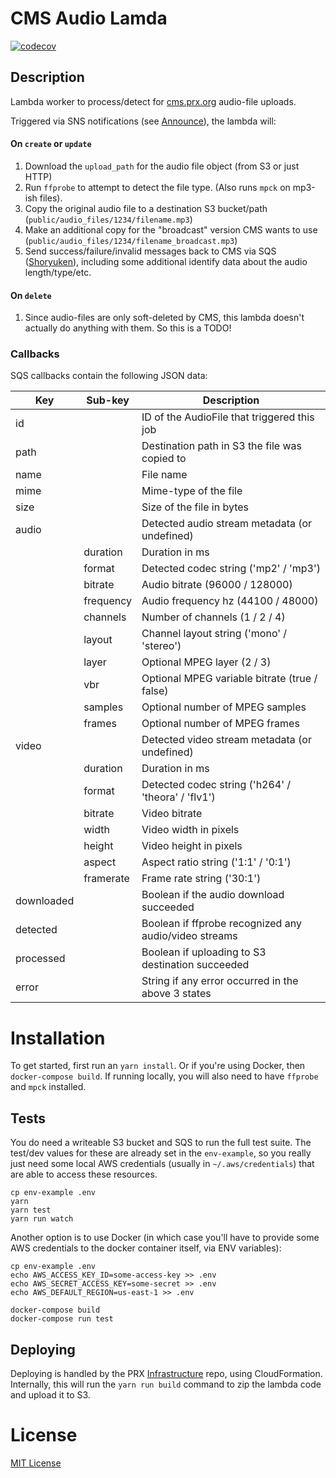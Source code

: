 # CMS Audio Lamda

[![codecov](https://codecov.io/gh/PRX/cms-audio-lambda/branch/master/graph/badge.svg)](https://codecov.io/gh/PRX/cms-audio-lambda)

## Description

Lambda worker to process/detect for [cms.prx.org](https://github.com/PRX/cms.prx.org) audio-file uploads.

Triggered via SNS notifications (see [Announce](https://github.com/PRX/announce)), the lambda will:

#### On `create` or `update`

1. Download the `upload_path` for the audio file object (from S3 or just HTTP)
2. Run `ffprobe` to attempt to detect the file type. (Also runs `mpck` on mp3-ish files).
3. Copy the original audio file to a destination S3 bucket/path (`public/audio_files/1234/filename.mp3`)
4. Make an additional copy for the "broadcast" version CMS wants to use (`public/audio_files/1234/filename_broadcast.mp3`)
5. Send success/failure/invalid messages back to CMS via SQS ([Shoryuken](https://github.com/phstc/shoryuken)), including some additional identify data about the audio length/type/etc.

#### On `delete`

1. Since audio-files are only soft-deleted by CMS, this lambda doesn't actually
   do anything with them.  So this is a TODO!

### Callbacks

SQS callbacks contain the following JSON data:

| Key  | Sub-key    | Description |
| ---- | ---------- | ----------- |
| id   |            | ID of the AudioFile that triggered this job
| path |            | Destination path in S3 the file was copied to
| name |            | File name
| mime |            | Mime-type of the file
| size |            | Size of the file in bytes
| audio |           | Detected audio stream metadata (or undefined)
|       | duration  | Duration in ms
|       | format    | Detected codec string ('mp2' / 'mp3')
|       | bitrate   | Audio bitrate (96000 / 128000)
|       | frequency | Audio frequency hz (44100 / 48000)
|       | channels  | Number of channels (1 / 2 / 4)
|       | layout    | Channel layout string ('mono' / 'stereo')
|       | layer     | Optional MPEG layer (2 / 3)
|       | vbr       | Optional MPEG variable bitrate (true / false)
|       | samples   | Optional number of MPEG samples
|       | frames    | Optional number of MPEG frames
| video |           | Detected video stream metadata (or undefined)
|       | duration  | Duration in ms
|       | format    | Detected codec string ('h264' / 'theora' / 'flv1')
|       | bitrate   | Video bitrate
|       | width     | Video width in pixels
|       | height    | Video height in pixels
|       | aspect    | Aspect ratio string ('1:1' / '0:1')
|       | framerate | Frame rate string ('30:1')
| downloaded |      | Boolean if the audio download succeeded
| detected   |      | Boolean if ffprobe recognized any audio/video streams
| processed  |      | Boolean if uploading to S3 destination succeeded
| error      |      | String if any error occurred in the above 3 states

# Installation

To get started, first run an `yarn install`.  Or if you're using Docker, then
`docker-compose build`.  If running locally, you will also need to have
`ffprobe` and `mpck` installed.

## Tests

You do need a writeable S3 bucket and SQS to run the full test suite. The test/dev
values for these are already set in the `env-example`, so you really just need
some local AWS credentials (usually in `~/.aws/credentials`) that are able to
access these resources.

```
cp env-example .env
yarn
yarn test
yarn run watch
```

Another option is to use Docker (in which case you'll have to provide some AWS
credentials to the docker container itself, via ENV variables):

```
cp env-example .env
echo AWS_ACCESS_KEY_ID=some-access-key >> .env
echo AWS_SECRET_ACCESS_KEY=some-secret >> .env
echo AWS_DEFAULT_REGION=us-east-1 >> .env

docker-compose build
docker-compose run test
```

## Deploying

Deploying is handled by the PRX [Infrastructure](https://github.com/PRX/Infrastructure) repo,
using CloudFormation.  Internally, this will run the `yarn run build` command to
zip the lambda code and upload it to S3.

# License

[MIT License](http://opensource.org/licenses/MIT)
